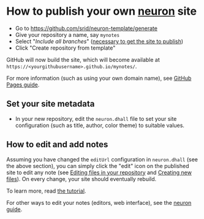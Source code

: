# How to publish your own [neuron](https://neuron.zettel.page/) site

- Go to <https://github.com/srid/neuron-template/generate>
- Give your repository a name, say `mynotes`
- Select "*Include all branches*" ([necessary to get the site to publish](https://stackoverflow.com/a/47368231/55246))
- Click "Create repository from template"

GitHub will now build the site, which will become available at `https://<yourgithubusername>.github.io/mynotes/`.

For more information (such as using your own domain name), see [GitHub Pages guide](https://help.github.com/en/github/working-with-github-pages).

## Set your site metadata

- In your new repository, edit the `neuron.dhall` file to set your site configuration (such as title, author, color theme) to suitable values.

## How to edit and add notes

Assuming you have changed the `editUrl` configuration in `neuron.dhall` (see the above section), you can simply click the "edit" icon on the published site to edit any note (see [Editing files in your repository](https://help.github.com/en/github/managing-files-in-a-repository/editing-files-in-your-repository) and [Creating new files](https://help.github.com/en/github/managing-files-in-a-repository/creating-new-files)). On every change, your site should eventually rebuild.

To learn more, read [the tutorial](https://neuron.zettel.page/2011502.html).

For other ways to edit your notes (editors, web interface), see the [neuron guide](https://neuron.zettel.page/2011406.html).
